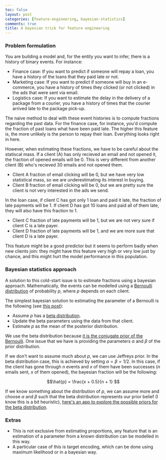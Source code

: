 ```yaml
---
toc: false
layout: post
categories: [feature-engineering, bayesian-statistics]
comments: true
title: A bayesian trick for feature engineering
---
```


### Problem formulation

You are building a model and, for the entity you want to infer, there is a history of binary events. For instance:

- Finance case: If you want to predict if someone will repay a loan, you have a history of the loans that they paid late or not.
- Marketing case: If you want to predict if someone will buy in an e-commerce, you have a history of times they clicked (or not clicked) in the ads that were sent via email.
- Logistics case: If you want to estimate the delay in the delivery of a package from a courier, you have a history of times that the courier arrived late to the package pick-up.

The naive method to deal with these event histories is to compute fractions regarding the past data. For the finance case, for instance, you'd compute the fraction of past loans what have been paid late. The higher this feature is, the more unlikely is the person to repay their loan. Everything looks right in here. 

However, when estimating these fractions, we have to be careful about the statiscal mass. If a client (A) has only recieved an email and not opened it, the fraction of opened emails will be 0. This is very different from another client (B) who's recieved 30 emails and not opened them. 

- Client A fraction of email clicking will be 0, but we have very low statistical mass, so we are underestimating its interest in buying.
- Client B fraction of email clicking will be 0, but we are pretty sure the client is not very interested in the ads we send.

In the loan case, if client C has got only 1 loan and paid it late, the fraction of late payments will be 1. If client D has got 10 loans and paid all of them late, they will also have this fraction to 1.

- Client C fraction of late payments will be 1, but we are not very sure if client C is a late payer.
- Client D fraction of late payments will be 1, and we are more sure that client D is a late payer.

This feature might be a good predictor but it seems to perform badly when new clients join: they might have this feature very high or very low just by chance, and this might hurt the model performance in this population.

### Bayesian statistics approach

A solution to this cold-start issue is to estimate fractions using a bayesian approach. Mathematically, the events can be modelled using a [Bernoulli distribution](https://en.wikipedia.org/wiki/Bernoulli_distribution) of probability $p$, where $p$ depends on each client. 

The simplest bayesian solution to estimating the parameter of a Bernoulli is the following (see [this post](http://www.sumsar.net/blog/2018/12/visualizing-the-beta-binomial/)):

- Assume $p$ has a [beta distribution](https://en.wikipedia.org/wiki/Beta_distribution).
- Update the beta parameters using the data from that client.
- Estimate $p$ as the mean of the posterior distribution.

We use the beta distribution because [it is the conjugate prior of the Bernoulli](https://en.wikipedia.org/wiki/Conjugate_prior#Table_of_conjugate_distributions). One issue that we have is providing the parameters $\alpha$ and $\beta$ of the prior distribution. 

If we don't want to assume much about $p$, we can use Jeffreys prior. In the beta distribution case, this is achieved by setting $\alpha = \beta = 1/2$. In this case, if the client has gone through $n$ events and $x$ of them have been successes ($n$ emails sent, $x$ of them opened), the bayesian fraction will be the following: 

$$\hat{p} = \frac{x + 0.5}{n + 1} $$

If we know something about the distribution of $p$, we can assume more and choose $\alpha$ and $\beta$ such that the beta distribution represents our prior belief (I know this is a bit heuristic), [here's an app to explore the possible priors for the beta distribution](https://r.amherst.edu/apps/nhorton/Shiny-Bayes/).

### Extras


- This is not exclusive from estimating proportions, any feature that is an estimation of a parameter from a known distribution can be modelled in this way.
- A particular case of this is target encoding, which can be done using maximum likelihood or in a bayesian way.



